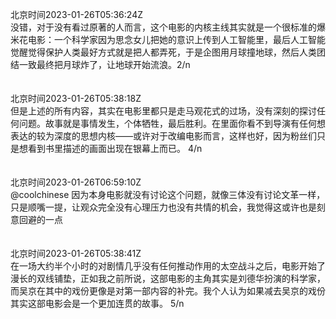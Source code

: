 北京时间2023-01-26T05:36:24Z<br>没错，对于没有看过原著的人而言，这个电影的内核主线其实就是一个很标准的爆米花电影：一个科学家因为思念女儿把她的意识上传到人工智能里，最后人工智能觉醒觉得保护人类最好方式就是把人都弄死，于是企图用月球撞地球，然后人类团结一致最终把月球炸了，让地球开始流浪。2/n<br><br><br>北京时间2023-01-26T05:38:18Z<br>但是上述的所有内容，其实在电影里都只是走马观花式的过场，没有深刻的探讨任何问题。故事就是事情发生，个体牺牲，最后胜利。在里面你看不到导演有任何想表达的较为深度的思想内核——或许对于改编电影而言，这样也好，因为粉丝们只是想看到书里描述的画面出现在银幕上而已。 4/n<br><br><br>北京时间2023-01-26T06:59:10Z<br>@coolchinese 因为本身电影就没有讨论这个问题，就像三体没有讨论文革一样，只是顺嘴一提，让观众完全没有心理压力也没有共情的机会，我觉得这或许也是刻意回避的一点<br><br><br>北京时间2023-01-26T05:38:41Z<br>在一场大约半个小时的对剧情几乎没有任何推动作用的太空战斗之后，电影开始了漫长的双线铺垫，正如我之前所说，这部电影的主角其实是刘德华扮演的科学家，而吴京在其中的戏份更像是对第一部内容的补完。我个人认为如果减去吴京的戏份其实这部电影会是一个更加连贯的故事。 5/n<br><br><br>